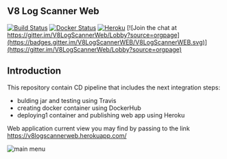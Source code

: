 ## V8 Log Scanner Web
[![Build Status](https://travis-ci.org/ripreal/V8LogScannerWeb.svg?branch=master)](https://travis-ci.org/ripreal/V8LogScannerWeb)
[![Docker Status](https://dockerbuildbadges.quelltext.eu/status.svg?organization=ripreal&repository=v8logscannerweb)](https://hub.docker.com/r/ripreal/v8logscannerweb/builds/)
[![Heroku](http://heroku-badge.herokuapp.com/?app=v8logscannerweb&style=flat&svg=1)](https://v8logscannerweb.herokuapp.com/)
[![Join the chat at https://gitter.im/V8LogScannerWeb/Lobby?source=orgpage](https://badges.gitter.im/V8LogScannerWEB/V8LogScannerWEB.svg)](https://gitter.im/V8LogScannerWeb/Lobby?source=orgpage) 
## Introduction
This repository contain CD pipeline that includes the next integration steps:
- bulding jar and testing using Travis
- creating docker container using DockerHub
- deploying1 container and publishing web app using Heroku

Web application current view you may find by passing to the link https://v8logscannerweb.herokuapp.com/

![main menu](http://infostart.ru/upload/iblock/87b/87b248c308818cef8c12ff814050268b.png)
